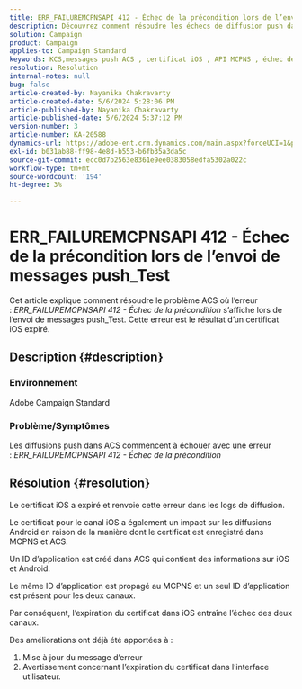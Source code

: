 ```yaml
---
title: ERR_FAILUREMCPNSAPI 412 - Échec de la précondition lors de l’envoi de messages push_Test
description: Découvrez comment résoudre les échecs de diffusion push dans Adobe Campaign Standard (ACS) avec l’erreur ERR_FAILUREMCPNSAPI 412 Precondition Failed.
solution: Campaign
product: Campaign
applies-to: Campaign Standard
keywords: KCS,messages push ACS , certificat iOS , API MCPNS , échec de la précondition
resolution: Resolution
internal-notes: null
bug: false
article-created-by: Nayanika Chakravarty
article-created-date: 5/6/2024 5:28:06 PM
article-published-by: Nayanika Chakravarty
article-published-date: 5/6/2024 5:37:12 PM
version-number: 3
article-number: KA-20588
dynamics-url: https://adobe-ent.crm.dynamics.com/main.aspx?forceUCI=1&pagetype=entityrecord&etn=knowledgearticle&id=b02361f9-cd0b-ef11-9f8a-6045bd0065b6
exl-id: b031ab88-ff98-4e8d-b553-b6fb35a3da5c
source-git-commit: ecc0d7b2563e8361e9ee0383058edfa5302a022c
workflow-type: tm+mt
source-wordcount: '194'
ht-degree: 3%

---
```


# ERR_FAILUREMCPNSAPI 412 - Échec de la précondition lors de l’envoi de messages push_Test


Cet article explique comment résoudre le problème ACS où l’erreur : *ERR_FAILUREMCPNSAPI 412 - Échec de la précondition* s’affiche lors de l’envoi de messages push_Test. Cette erreur est le résultat d’un certificat iOS expiré.

## Description {#description}


### Environnement

Adobe Campaign Standard

### Problème/Symptômes

Les diffusions push dans ACS commencent à échouer avec une erreur : *ERR_FAILUREMCPNSAPI 412 - Échec de la précondition*


## Résolution {#resolution}


Le certificat iOS a expiré et renvoie cette erreur dans les logs de diffusion.

Le certificat pour le canal iOS a également un impact sur les diffusions Android en raison de la manière dont le certificat est enregistré dans MCPNS et ACS.

Un ID d’application est créé dans ACS qui contient des informations sur iOS et Android.

Le même ID d’application est propagé au MCPNS et un seul ID d’application est présent pour les deux canaux.

Par conséquent, l’expiration du certificat dans iOS entraîne l’échec des deux canaux.

Des améliorations ont déjà été apportées à :

1. Mise à jour du message d’erreur
2. Avertissement concernant l’expiration du certificat dans l’interface utilisateur.
